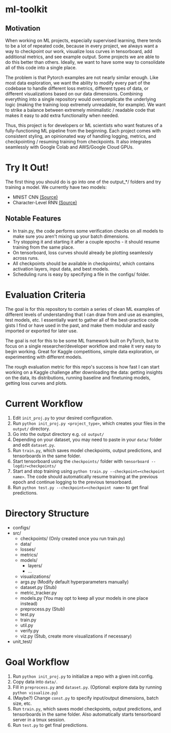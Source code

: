 # ml-toolkit

## Motivation
When working on ML projects, especially supervised learning, there tends to be a lot of repeated code, because in every project, we always want a way to checkpoint our work, visualize loss curves in tensorboard, add additional metrics, and see example output. Some projects we are able to do this better than others. Ideally, we want to have some way to consolidate all of this code into a single place.

The problem is that Pytorch examples are not nearly similar enough. Like most data exploration, we want the ability to modify every part of the codebase to handle different loss metrics, different types of data, or different visualizations based on our data dimensions. Combining everything into a single repository would overcomplicate the underlying logic (making the training loop extremely unreadable, for example). We want to strike a balance between extremely minimalistic / readable code that makes it easy to add extra functionality when needed.

Thus, this project is for developers or ML scientists who want features of a fully-functioning ML pipeline from the beginning. Each project comes with consistent styling, an opinionated way of handling logging, metrics, and checkpointing / resuming training from checkpoints. It also integrates seamlessly with Google Colab and AWS/Google Cloud GPUs.


# Try It Out!
The first thing you should do is go into one of the output_*/ folders and try training a model.
We currently have two models:
- MNIST CNN [(Source)](https://github.com/pytorch/examples/blob/master/mnist/main.py)
- Character-Level RNN [(Source)](https://pytorch.org/tutorials/intermediate/char_rnn_generation_tutorial.html)


## Notable Features
- In train.py, the code performs some verification checks on all models to make sure you aren't mixing up your batch dimensions.
- Try stopping it and starting it after a couple epochs - it should resume training from the same place.
- On tensorboard, loss curves should already be plotting seamlessly across runs.
- All checkpoints should be available in checkpoints/, which contains activation layers, input data, and best models.
- Scheduling runs is easy by specifying a file in the configs/ folder.


# Evaluation Criteria
The goal is for this repository to contain a series of clean ML examples of different levels of understanding that I can draw from and use as examples, test models, etc. I essentially want to gather all of the best-practice code gists I find or have used in the past, and make them modular and easily imported or exported for later use.

The goal is not for this to be some ML framework built on PyTorch, but to focus on a single researcher/developer workflow and make it very easy to begin working. Great for Kaggle competitions, simple data exploration, or experimenting with different models.

The rough evaluation metric for this repo's success is how fast I can start working on a Kaggle challenge after downloading the data: getting insights on the data, its distributions, running baseline and finetuning models, getting loss curves and plots.


# Current Workflow
1. Edit `init_proj.py` to your desired configuration.
2. Run `python init_proj.py <project_type>`, which creates your files in the `output/` directory.
3. Go into the output directory e.g. `cd output/`
4. Depending on your dataset, you may need to paste in your `data/` folder and edit `dataset.py`.
5. Run `train.py`, which saves model checkpoints, output predictions, and tensorboards in the same folder.
6. Start tensorboard using the `checkpoints/` folder with `tensorboard --logdir=checkpoints/`
7. Start and stop training using `python train.py --checkpoint=<checkpoint name>`. The code should automatically resume training at the previous epoch and continue logging to the previous tensorboard.
8. Run `python test.py --checkpoint=<checkpoint name>` to get final predictions.


# Directory Structure
- configs/
- src/
    - checkpoints/                  (Only created once you run train.py)
    - data/
    - losses/
    - metrics/
    - models/
        - layers/
        - ...
    - visualizations/
    - args.py                       (Modify default hyperparameters manually)
    - dataset.py                    (Stub)
    - metric_tracker.py
    - models.py                     (You may opt to keep all your models in one place instead)
    - preprocess.py                 (Stub)
    - test.py
    - train.py
    - util.py
    - verify.py
    - viz.py                        (Stub, create more visualizations if necessary)
- unit_test/


# Goal Workflow
1. Run `python init_proj.py` to initialize a repo with a given init.config.
2. Copy data into `data/`.
3. Fill in `preprocess.py` and `dataset.py`. (Optional: explore data by running `python visualize.py`)
4. (Maybe?) Change `const.py` to specify input/output dimensions, batch size, etc.
5. Run `train.py`, which saves model checkpoints, output predictions, and tensorboards in the same folder. Also automatically starts tensorboard server in a tmux session.
6. Run `test.py` to get final predictions.
